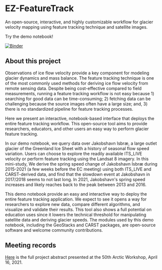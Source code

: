 # EZ-FeatureTrack

An open-source, interactive, and highly customizable workflow for glacier velocity mapping using feature tracking technique and satellite images. 

Try the demo notebook!

[![Binder](https://mybinder.org/badge_logo.svg)](https://mybinder.org/v2/gh/whyjz/EZ-FeatureTrack/HEAD?urlpath=lab/tree/notebooks/WZ_01_mapping_ice_flow_velocity.ipynb)

## About this project

Observations of ice flow velocity provide a key component for modeling glacier dynamics and mass balance. The feature tracking technique is one of the most commonly used methods for deriving ice flow velocity from remote sensing data. Despite being cost-effective compared to field measurements, running a feature tracking workflow is not easy because 1) searching for good data can be time-consuming; 2) fetching data can be challenging because the source images often have a large size; and, 3) there is no standardized pipeline for feature tracking processes. 

Here we present an interactive, notebook-based interface that deploys the entire feature tracking workflow. This open-source tool aims to provide researchers, educators, and other users an easy way to perform glacier feature tracking. 

In our demo notebook, we query data over Jakobshavn Isbræ, a large outlet glacier of the Greenland Ice Sheet with a history of seasonal flow speed variation. Users can choose to explore the readily available ITS_LIVE velocity or perform feature tracking using the Landsat 8 imagery. In this mini-study, We derive the spring speed change of Jakobshavn Isbræ during 2015-2021 (a few weeks before the EC meeting) using both ITS_LIVE and CARST-derived data, and find that the slowdown event at Jakobshavn in 2017/2018 seems to not last long. In 2021, Jakobshavn's spring speed increases and likely reaches back to the peak between 2013 and 2016.

This demo notebook provide an easy and interactive way to deploy the entire feature tracking application. We expect to see it opens a way for researchers to explore new data, compare different algorithms, and visualize and validate their results. This tool also shows a full potential on education uses since it lowers the technical threshold for manipulating satellite data and deriving glacier speeds. The modules used by this demo notebook, including the GeoStacks and CARST packages, are open-source software and welcome community contributions.

## Meeting records

[Here](https://instaar.colorado.edu/meetings/AW2021/abstract_details.php?abstract_id=59) is the full project abstract presented at the 50th Arctic Workshop, April 16, 2021.